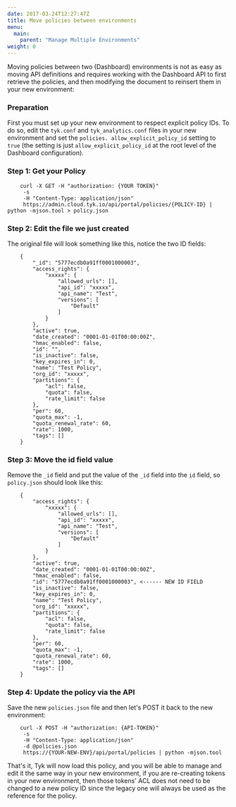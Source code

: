 ```yaml
---
date: 2017-03-24T12:27:47Z
title: Move policies between environments
menu:
  main:
    parent: "Manage Multiple Environments"
weight: 0 
---
```


Moving policies between two (Dashboard) environments is not as easy as moving API definitions and requires working with the Dashboard API to first retrieve the policies, and then modifying the document to reinsert them in your new environment:

### Preparation

First you must set up your new environment to respect explicit policy IDs. To do so, edit the `tyk.conf` and `tyk_analytics.conf` files in your new environment and set the `policies. allow_explicit_policy_id` setting to `true` (the setting is just `allow_explicit_policy_id` at the root level of the Dashboard configuration).

### Step 1: Get your Policy

```
    curl -X GET -H "authorization: {YOUR TOKEN}"
     -s
     -H "Content-Type: application/json" 
     https://admin.cloud.tyk.io/api/portal/policies/{POLICY-ID} | python -mjson.tool > policy.json
```

### Step 2: Edit the file we just created

The original file will look something like this, notice the two ID fields:

```
    {
        "_id": "5777ecdb0a91ff0001000003",
        "access_rights": {
            "xxxxx": {
                "allowed_urls": [],
                "api_id": "xxxxx",
                "api_name": "Test",
                "versions": [
                    "Default"
                ]
            }
        },
        "active": true,
        "date_created": "0001-01-01T00:00:00Z",
        "hmac_enabled": false,
        "id": "",
        "is_inactive": false,
        "key_expires_in": 0,
        "name": "Test Policy",
        "org_id": "xxxxx",
        "partitions": {
            "acl": false,
            "quota": false,
            "rate_limit": false
        },
        "per": 60,
        "quota_max": -1,
        "quota_renewal_rate": 60,
        "rate": 1000,
        "tags": []
    }
```

### Step 3: Move the id field value

Remove the `_id` field and put the value of the `_id` field into the `id` field, so `policy.json` should look like this:

```
    {
        "access_rights": {
            "xxxxx": {
                "allowed_urls": [],
                "api_id": "xxxxx",
                "api_name": "Test",
                "versions": [
                    "Default"
                ]
            }
        },
        "active": true,
        "date_created": "0001-01-01T00:00:00Z",
        "hmac_enabled": false,
        "id": "5777ecdb0a91ff0001000003", <------ NEW ID FIELD
        "is_inactive": false,
        "key_expires_in": 0,
        "name": "Test Policy",
        "org_id": "xxxxx",
        "partitions": {
            "acl": false,
            "quota": false,
            "rate_limit": false
        },
        "per": 60,
        "quota_max": -1,
        "quota_renewal_rate": 60,
        "rate": 1000,
        "tags": []
    }
```

### Step 4: Update the policy via the API

Save the new `policies.json` file and then let's POST it back to the new environment:

```
    curl -X POST -H "authorization: {API-TOKEN}"
     -s
     -H "Content-Type: application/json"
     -d @policies.json 
     https://{YOUR-NEW-ENV}/api/portal/policies | python -mjson.tool
```

That's it, Tyk will now load this policy, and you will be able to manage and edit it the same way in your new environment, if you are re-creating tokens in your new environment, then those tokens' ACL does not need to be changed to a new policy ID since the legacy one will always be used as the reference for the policy.

